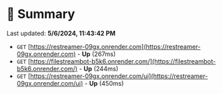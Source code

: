 # 📖 Summary
Last updated: **5/6/2024, 11:43:42 PM**

- `GET` [https://restreamer-09gx.onrender.com](https://restreamer-09gx.onrender.com) - **Up** (267ms)
- `GET` [https://filestreambot-b5k6.onrender.com/](https://filestreambot-b5k6.onrender.com/) - **Up** (244ms)
- `GET` [https://restreamer-09gx.onrender.com/ui](https://restreamer-09gx.onrender.com/ui) - **Up** (450ms)
